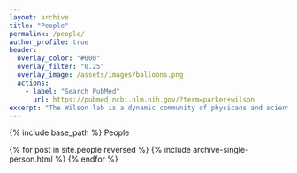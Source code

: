 ```yaml
---
layout: archive
title: "People"
permalink: /people/
author_profile: true
header:
  overlay_color: "#000"
  overlay_filter: "0.25"
  overlay_image: /assets/images/balloons.png
  actions:
    - label: "Search PubMed"
      url: https://pubmed.ncbi.nlm.nih.gov/?term=parker+wilson
excerpt: "The Wilson lab is a dynamic community of physicans and scientists committed to open research."  
---
```


{% include base_path %}
People

{% for post in site.people reversed %}
  {% include archive-single-person.html %}
{% endfor %}
